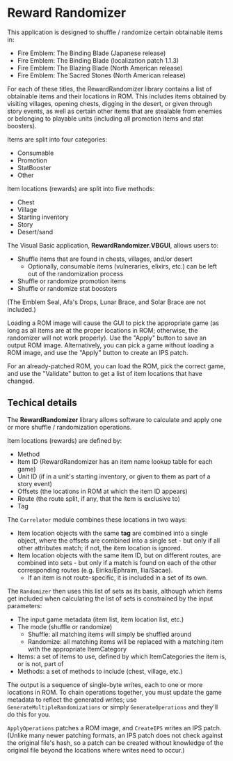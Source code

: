 # Reward Randomizer

This application is designed to shuffle / randomize certain obtainable items in:

* Fire Emblem: The Binding Blade (Japanese release)
* Fire Emblem: The Binding Blade (localization patch 1.1.3)
* Fire Emblem: The Blazing Blade (North American release)
* Fire Emblem: The Sacred Stones (North American release)

For each of these titles, the RewardRandomizer library contains a list of
obtainable items and their locations in ROM. This includes items obtained by
visiting villages, opening chests, digging in the desert, or given through
story events, as well as certain other items that are stealable from enemies
or belonging to playable units (including all promotion items and stat boosters).

Items are split into four categories:

* Consumable
* Promotion
* StatBooster
* Other

Item locations (rewards) are split into five methods:

* Chest
* Village
* Starting inventory
* Story
* Desert/sand

The Visual Basic application, **RewardRandomizer.VBGUI**, allows users to:

* Shuffle items that are found in chests, villages, and/or desert
    * Optionally, consumable items (vulneraries, elixirs, etc.) can be left
      out of the randomization process
* Shuffle or randomize promotion items
* Shuffle or randomize stat boosters

(The Emblem Seal, Afa's Drops, Lunar Brace, and Solar Brace are not included.)

Loading a ROM image will cause the GUI to pick the appropriate game (as long
as all items are at the proper locations in ROM; otherwise, the randomizer
will not work properly). Use the "Apply" button to save an output ROM image.
Alternatively, you can pick a game without loading a ROM image, and use the
"Apply" button to create an IPS patch.

For an already-patched ROM, you can load the ROM, pick the correct game, and
use the "Validate" button to get a list of item locations that have changed.

## Techical details

The **RewardRandomizer** library allows software to calculate and apply one or
more shuffle / randomization operations.

Item locations (rewards) are defined by:

* Method
* Item ID (RewardRandomizer has an item name lookup table for each game)
* Unit ID (if in a unit's starting inventory, or given to them as part of a story event)
* Offsets (the locations in ROM at which the item ID appears)
* Route (the route split, if any, that the item is exclusive to)
* Tag

The `Correlator` module combines these locations in two ways:

* Item location objects with the same **tag** are combined into a single
  object, where the offsets are combined into a single set - but only if all
  other attributes match; if not, the item location is ignored.
* Item location objects with the same item ID, but on different routes, are
  combined into sets - but only if a match is found on each of the other
  corresponding routes (e.g. Eirika/Ephraim, Ilia/Sacae).
  * If an item is not route-specific, it is included in a set of its own.

The `Randomizer` then uses this list of sets as its basis, although which
items get included when calculating the list of sets is constrained by the
input parameters:

* The input game metadata (item list, item location list, etc.)
* The mode (shuffle or randomize)
    * Shuffle: all matching items will simply be shuffled around
    * Randomize: all matching items will be replaced with a matching item with the appropriate ItemCategory
* Items: a set of items to use, defined by which ItemCategories the item is, or is not, part of
* Methods: a set of methods to include (chest, village, etc.)

The output is a sequence of single-byte writes, each to one or more locations
in ROM. To chain operations together, you must update the game metadata to
reflect the generated writes; use `GenerateMultipleRandomizations` or simply
`GenerateOperations` and they'll do this for you.

`ApplyOperations` patches a ROM image, and `CreateIPS` writes an IPS patch.
(Unlike many newer patching formats, an IPS patch does not check against the
original file's hash, so a patch can be created without knowledge of the
original file beyond the locations where writes need to occur.)
